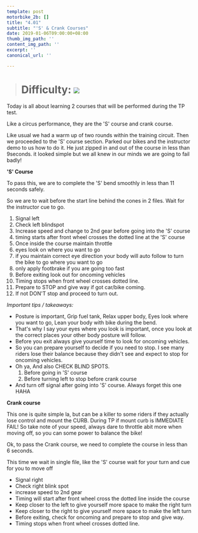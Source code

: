 ```yaml
---
template: post
motorbike_2b: []
title: "4.01"
subtitle: "'S' & Crank Courses"
date: 2019-01-06T09:00:00+08:00
thumb_img_path: ''
content_img_path: ''
excerpt: ''
canonical_url: ''

---
```

> # Difficulty: ![](/images/try-harder.png)

Today is all about learning 2 courses that will be performed during the TP test.

Like a circus performance, they are the 'S' course and crank course.

Like usual we had a warm up of two rounds within the training circuit. Then we proceeded to the 'S' course section. Parked our bikes and the instructor demo to us how to do it. He just zipped in and out of the course in less than 9seconds. it looked simple but we all knew in our minds we are going to fail badly! 

**'S' Course**

To pass this, we are to complete the 'S' bend smoothly in less than 11 seconds safely.

So we are to wait before the start line behind the cones in 2 files. Wait for the instructor cue to go.

 1.  Signal left
 2. Check left blindspot
 3. Increase speed and change to 2nd gear before going into the 'S' course
 4. timing starts after front wheel crosses the dotted line at the 'S' course
 5. Once inside the course maintain throttle
 6. eyes look on where you want to go
 7. if you maintain correct eye direction your body will auto follow to turn the bike to go where you want to go
 8. only apply footbrake if you are going too fast
 9. Before exiting look out for oncoming vehicles
10. Timing stops when front wheel crosses dotted line.
11. Prepare to STOP and give way if got car/bike coming.
12. If not DON'T stop and proceed to turn out. 

_Important tips / takeaways:_

* Posture is important, Grip fuel tank, Relax upper body, Eyes look where you want to go, Lean your body with bike during the bend.
* That's why I say your eyes where you look is important, once you look at the correct places your other body posture will follow.
* Before you exit always give yourself time to look for oncoming vehicles.
* So you can prepare yourself to decide if you need to stop. I see many riders lose their balance because they didn't see and expect to stop for oncoming vehicles.
* Oh ya, And also CHECK BLIND SPOTS.
  1.  Before going in 'S' course
  2.  Before turning left to stop before crank course
* And turn off signal after going into 'S' course. Always forget this one HAHA

**Crank course**

This one is quite simple la, but can be a killer to some riders if they actually lose control and mount the CURB. During TP if mount curb is IMMEDIATE FAIL! So take note of your speed, always dare to throttle abit more when moving off, so you can some power to balance the bike!

Ok, to pass the Crank course, we need to complete the course in less than 6 seconds.

This time we wait in single file, like the 'S' course wait for your turn and cue for you to move off

* Signal right
* Check right blink spot
* increase speed to 2nd gear
* Timing will start after front wheel cross the dotted line inside the course
* Keep closer to the left to give yourself more space to make the right turn
* Keep closer to the right to give yourself more space to make the left turn
* Before exiting, check for oncoming and prepare to stop and give way.
* Timing stops when front wheel crosses dotted line.